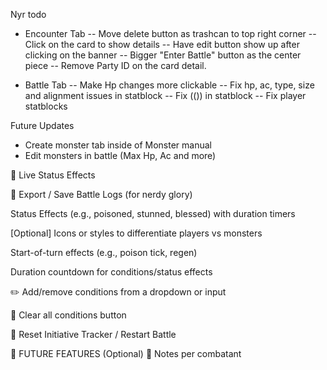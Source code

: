 Nyr todo
- Encounter Tab
-- Move delete button as trashcan to top right corner
-- Click on the card to show details
-- Have edit button show up after clicking on the banner
-- Bigger "Enter Battle" button as the center piece
-- Remove Party ID on the card detail.

- Battle Tab
-- Make Hp changes more clickable
-- Fix hp, ac, type, size and alignment issues in statblock
-- Fix (()) in statblock
-- Fix player statblocks

Future Updates
- Create monster tab inside of Monster manual
- Edit monsters in battle (Max Hp, Ac and more)





🧪 Live Status Effects

🧾 Export / Save Battle Logs (for nerdy glory)


 Status Effects (e.g., poisoned, stunned, blessed) with duration timers


 [Optional] Icons or styles to differentiate players vs monsters

 Start-of-turn effects (e.g., poison tick, regen)

 Duration countdown for conditions/status effects


 ✏️ Add/remove conditions from a dropdown or input

 🧹 Clear all conditions button


 🔄 Reset Initiative Tracker / Restart Battle

💾 FUTURE FEATURES (Optional)
 📝 Notes per combatant